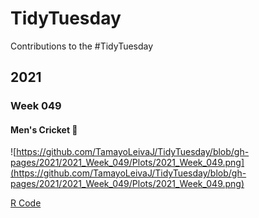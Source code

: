 # TidyTuesday
Contributions to the #TidyTuesday 

## 2021 
### Week 049
#### Men's Cricket :cricket_game:
![https://github.com/TamayoLeivaJ/TidyTuesday/blob/gh-pages/2021/2021_Week_049/Plots/2021_Week_049.png](https://github.com/TamayoLeivaJ/TidyTuesday/blob/gh-pages/2021/2021_Week_049/Plots/2021_Week_049.png)

[R Code](https://github.com/TamayoLeivaJ/TidyTuesday/blob/gh-pages/2021/2021_Week_049/2021_Week_049.R)